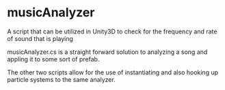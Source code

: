 # musicAnalyzer
A script that can be utilized in Unity3D to check for the frequency and rate of sound that is playing

musicAnalyzer.cs is a straight forward solution to analyzing a song and appling it to some sort of prefab. 

The other two scripts allow for the use of instantiating and also hooking up particle systems to the same analyzer.
